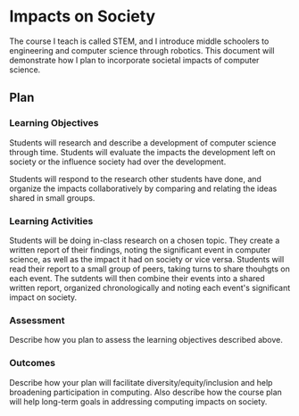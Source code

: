 # Impacts on Society

The course I teach is called STEM, and I introduce middle schoolers to engineering and computer science through robotics. This document will demonstrate how I plan to incorporate societal impacts of computer science.

## Plan

### Learning Objectives

Students will research and describe a development of computer science through time. Students will evaluate the impacts the development left on society or the influence society had over the development. 

Students will respond to the research other students have done, and organize the impacts collaboratively by comparing and relating the ideas shared in small groups.  

### Learning Activities

Students will be doing in-class research on a chosen topic.  They create a written report of their findings, noting the significant event in computer science, as well as the impact it had on society or vice versa. Students will read their report to a small group of peers, taking turns to share thouhgts on each event. The sutdents will then combine their events into a shared written report, organized chronologically and noting each event's significant impact on society.

### Assessment

Describe how you plan to assess the learning objectives described above.

### Outcomes

Describe how your plan will facilitate diversity/equity/inclusion and help broadening participation in computing. Also describe how the course plan will help long-term goals in addressing computing impacts on society.
